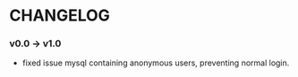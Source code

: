 # CHANGELOG


### v0.0 -> v1.0

* fixed issue mysql containing anonymous users, preventing normal login.